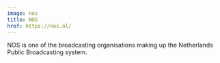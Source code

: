 ```yaml
---
image: nos
title: NOS
href: https://nos.nl/
---
```


NOS is one of the broadcasting organisations making up the Netherlands Public Broadcasting system.
